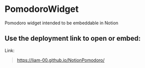 # PomodoroWidget
Pomodoro widget intended to be embeddable in Notion 

## Use the deployment link to open or embed:
Link: 
> https://liam-00.github.io/NotionPomodoro/
